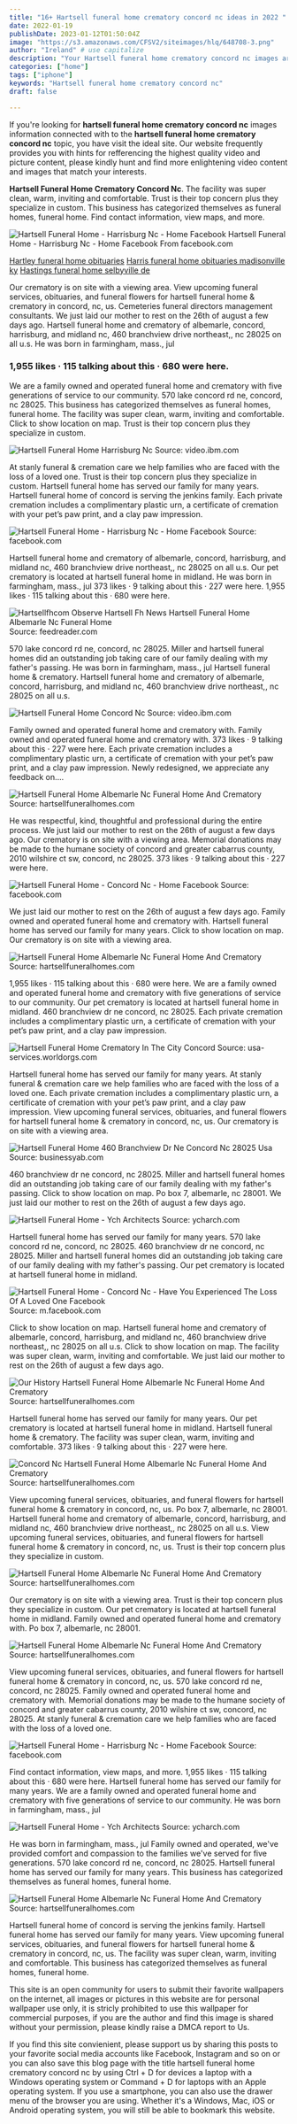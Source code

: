 ```yaml
---
title: "16+ Hartsell funeral home crematory concord nc ideas in 2022 "
date: 2022-01-19
publishDate: 2023-01-12T01:50:04Z
image: "https://s3.amazonaws.com/CFSV2/siteimages/hlq/648708-3.png"
author: "Ireland" # use capitalize
description: "Your Hartsell funeral home crematory concord nc images are ready. Hartsell funeral home crematory concord nc are a topic that is being searched for and liked by netizens now. You can Get the Hartsell funeral home crematory concord nc files here. Get all free vectors."
categories: ["home"]
tags: ["iphone"]
keywords: "Hartsell funeral home crematory concord nc"
draft: false

---
```


If you're looking for **hartsell funeral home crematory concord nc** images information connected with to the **hartsell funeral home crematory concord nc** topic, you have visit the ideal  site.  Our website frequently  provides you with  hints  for refferencing  the highest  quality video and picture  content, please kindly hunt and find more enlightening video content and images  that match your interests.

**Hartsell Funeral Home Crematory Concord Nc**. The facility was super clean, warm, inviting and comfortable. Trust is their top concern plus they specialize in custom. This business has categorized themselves as funeral homes, funeral home. Find contact information, view maps, and more.

![Hartsell Funeral Home - Harrisburg Nc - Home Facebook](https://lookaside.fbsbx.com/lookaside/crawler/media/?media_id=4187130221377679 "Hartsell Funeral Home - Harrisburg Nc - Home Facebook")
Hartsell Funeral Home - Harrisburg Nc - Home Facebook From facebook.com

[Hartley funeral home obituaries](/hartley-funeral-home-obituaries/)
[Harris funeral home obituaries madisonville ky](/harris-funeral-home-obituaries-madisonville-ky/)
[Hastings funeral home selbyville de](/hastings-funeral-home-selbyville-de/)

Our crematory is on site with a viewing area. View upcoming funeral services, obituaries, and funeral flowers for hartsell funeral home &amp; crematory in concord, nc, us. Cemeteries funeral directors management consultants. We just laid our mother to rest on the 26th of august a few days ago. Hartsell funeral home and crematory of albemarle, concord, harrisburg, and midland nc, 460 branchview drive northeast,, nc 28025 on all u.s. He was born in farmingham, mass., jul

### 1,955 likes · 115 talking about this · 680 were here.

We are a family owned and operated funeral home and crematory with five generations of service to our community. 570 lake concord rd ne, concord, nc 28025. This business has categorized themselves as funeral homes, funeral home. The facility was super clean, warm, inviting and comfortable. Click to show location on map. Trust is their top concern plus they specialize in custom.


![Hartsell Funeral Home Harrisburg Nc](https://ustvstaticcdn2-a.akamaihd.net/i/channel/picture/2/3/4/4/23440573/23440573,640x360,b:2.jpg "Hartsell Funeral Home Harrisburg Nc")
Source: video.ibm.com

At stanly funeral &amp; cremation care we help families who are faced with the loss of a loved one. Trust is their top concern plus they specialize in custom. Hartsell funeral home has served our family for many years. Hartsell funeral home of concord is serving the jenkins family. Each private cremation includes a complimentary plastic urn, a certificate of cremation with your pet’s paw print, and a clay paw impression.

![Hartsell Funeral Home - Harrisburg Nc - Home Facebook](https://lookaside.fbsbx.com/lookaside/crawler/media/?media_id=2283777848379602 "Hartsell Funeral Home - Harrisburg Nc - Home Facebook")
Source: facebook.com

Hartsell funeral home and crematory of albemarle, concord, harrisburg, and midland nc, 460 branchview drive northeast,, nc 28025 on all u.s. Our pet crematory is located at hartsell funeral home in midland. He was born in farmingham, mass., jul 373 likes · 9 talking about this · 227 were here. 1,955 likes · 115 talking about this · 680 were here.

![Hartsellfhcom Observe Hartsell Fh News Hartsell Funeral Home Albemarle Nc Funeral Home](https://d28rbn44lsuj1h.cloudfront.net/fr-img/340x200/h/hartsellfh.com.png "Hartsellfhcom Observe Hartsell Fh News Hartsell Funeral Home Albemarle Nc Funeral Home")
Source: feedreader.com

570 lake concord rd ne, concord, nc 28025. Miller and hartsell funeral homes did an outstanding job taking care of our family dealing with my father&#039;s passing. He was born in farmingham, mass., jul Hartsell funeral home &amp; crematory. Hartsell funeral home and crematory of albemarle, concord, harrisburg, and midland nc, 460 branchview drive northeast,, nc 28025 on all u.s.

![Hartsell Funeral Home Concord Nc](https://ustvstaticcdn1-a.akamaihd.net/i/channel/picture/1/7/1/6/17162792/17162792,640x360,b:2.jpg "Hartsell Funeral Home Concord Nc")
Source: video.ibm.com

Family owned and operated funeral home and crematory with. Family owned and operated funeral home and crematory with. 373 likes · 9 talking about this · 227 were here. Each private cremation includes a complimentary plastic urn, a certificate of cremation with your pet’s paw print, and a clay paw impression. Newly redesigned, we appreciate any feedback on….

![Hartsell Funeral Home Albemarle Nc Funeral Home And Crematory](https://s3.amazonaws.com/CFSV2/siteimages/hlq/263430-Albemarle.png "Hartsell Funeral Home Albemarle Nc Funeral Home And Crematory")
Source: hartsellfuneralhomes.com

He was respectful, kind, thoughtful and professional during the entire process. We just laid our mother to rest on the 26th of august a few days ago. Our crematory is on site with a viewing area. Memorial donations may be made to the humane society of concord and greater cabarrus county, 2010 wilshire ct sw, concord, nc 28025. 373 likes · 9 talking about this · 227 were here.

![Hartsell Funeral Home - Concord Nc - Home Facebook](https://lookaside.fbsbx.com/lookaside/crawler/media/?media_id=2875598235815843 "Hartsell Funeral Home - Concord Nc - Home Facebook")
Source: facebook.com

We just laid our mother to rest on the 26th of august a few days ago. Family owned and operated funeral home and crematory with. Hartsell funeral home has served our family for many years. Click to show location on map. Our crematory is on site with a viewing area.

![Hartsell Funeral Home Albemarle Nc Funeral Home And Crematory](https://s3.amazonaws.com/CFSV2/siteimages/hlq/622016-2.png "Hartsell Funeral Home Albemarle Nc Funeral Home And Crematory")
Source: hartsellfuneralhomes.com

1,955 likes · 115 talking about this · 680 were here. We are a family owned and operated funeral home and crematory with five generations of service to our community. Our pet crematory is located at hartsell funeral home in midland. 460 branchview dr ne concord, nc 28025. Each private cremation includes a complimentary plastic urn, a certificate of cremation with your pet’s paw print, and a clay paw impression.

![Hartsell Funeral Home Crematory In The City Concord](https://lh5.googleusercontent.com/p/AF1QipPDr5EnQA-Aa7GP_2VK8NFpxQHrmxsuGM-DuCKb=w1080-k-no "Hartsell Funeral Home Crematory In The City Concord")
Source: usa-services.worldorgs.com

Hartsell funeral home has served our family for many years. At stanly funeral &amp; cremation care we help families who are faced with the loss of a loved one. Each private cremation includes a complimentary plastic urn, a certificate of cremation with your pet’s paw print, and a clay paw impression. View upcoming funeral services, obituaries, and funeral flowers for hartsell funeral home &amp; crematory in concord, nc, us. Our crematory is on site with a viewing area.

![Hartsell Funeral Home 460 Branchview Dr Ne Concord Nc 28025 Usa](https://cdn.businessyab.com/assets/uploads/7c0af58694a522ad3a968bbe34c3b037_-united-states-north-carolina-cabarrus-county-12-concord-concord-branchview-drive-northeast-460-hartsell-funeral-home.jpg "Hartsell Funeral Home 460 Branchview Dr Ne Concord Nc 28025 Usa")
Source: businessyab.com

460 branchview dr ne concord, nc 28025. Miller and hartsell funeral homes did an outstanding job taking care of our family dealing with my father&#039;s passing. Click to show location on map. Po box 7, albemarle, nc 28001. We just laid our mother to rest on the 26th of august a few days ago.

![Hartsell Funeral Home - Ych Architects](https://ycharch.com/wp-content/uploads/2021/06/Hartsell_Ext4-min.jpg "Hartsell Funeral Home - Ych Architects")
Source: ycharch.com

Hartsell funeral home has served our family for many years. 570 lake concord rd ne, concord, nc 28025. 460 branchview dr ne concord, nc 28025. Miller and hartsell funeral homes did an outstanding job taking care of our family dealing with my father&#039;s passing. Our pet crematory is located at hartsell funeral home in midland.

![Hartsell Funeral Home - Concord Nc - Have You Experienced The Loss Of A Loved One Facebook](https://lookaside.fbsbx.com/lookaside/crawler/media/?media_id=1974420665933609&amp;get_thumbnail=1 "Hartsell Funeral Home - Concord Nc - Have You Experienced The Loss Of A Loved One Facebook")
Source: m.facebook.com

Click to show location on map. Hartsell funeral home and crematory of albemarle, concord, harrisburg, and midland nc, 460 branchview drive northeast,, nc 28025 on all u.s. Click to show location on map. The facility was super clean, warm, inviting and comfortable. We just laid our mother to rest on the 26th of august a few days ago.

![Our History Hartsell Funeral Home Albemarle Nc Funeral Home And Crematory](https://s3.amazonaws.com/CFSV2/galleries/hlq/5a4315aa121e8-5138-9716-Albemarlenewsclippingcropped.jpg "Our History Hartsell Funeral Home Albemarle Nc Funeral Home And Crematory")
Source: hartsellfuneralhomes.com

Hartsell funeral home has served our family for many years. Our pet crematory is located at hartsell funeral home in midland. Hartsell funeral home &amp; crematory. The facility was super clean, warm, inviting and comfortable. 373 likes · 9 talking about this · 227 were here.

![Concord Nc Hartsell Funeral Home Albemarle Nc Funeral Home And Crematory](https://s3.amazonaws.com/CFSV2/siteimages/hlq/470747-565314-ConcordFrontwithsign1.jpg "Concord Nc Hartsell Funeral Home Albemarle Nc Funeral Home And Crematory")
Source: hartsellfuneralhomes.com

View upcoming funeral services, obituaries, and funeral flowers for hartsell funeral home &amp; crematory in concord, nc, us. Po box 7, albemarle, nc 28001. Hartsell funeral home and crematory of albemarle, concord, harrisburg, and midland nc, 460 branchview drive northeast,, nc 28025 on all u.s. View upcoming funeral services, obituaries, and funeral flowers for hartsell funeral home &amp; crematory in concord, nc, us. Trust is their top concern plus they specialize in custom.

![Hartsell Funeral Home Albemarle Nc Funeral Home And Crematory](https://s3.amazonaws.com/CFSV2/siteimages/hlq/86326-Harrisburg.png "Hartsell Funeral Home Albemarle Nc Funeral Home And Crematory")
Source: hartsellfuneralhomes.com

Our crematory is on site with a viewing area. Trust is their top concern plus they specialize in custom. Our pet crematory is located at hartsell funeral home in midland. Family owned and operated funeral home and crematory with. Po box 7, albemarle, nc 28001.

![Hartsell Funeral Home Albemarle Nc Funeral Home And Crematory](https://s3.amazonaws.com/CFSV2/siteimages/hlq/662990-midland.png "Hartsell Funeral Home Albemarle Nc Funeral Home And Crematory")
Source: hartsellfuneralhomes.com

View upcoming funeral services, obituaries, and funeral flowers for hartsell funeral home &amp; crematory in concord, nc, us. 570 lake concord rd ne, concord, nc 28025. Family owned and operated funeral home and crematory with. Memorial donations may be made to the humane society of concord and greater cabarrus county, 2010 wilshire ct sw, concord, nc 28025. At stanly funeral &amp; cremation care we help families who are faced with the loss of a loved one.

![Hartsell Funeral Home - Harrisburg Nc - Home Facebook](https://lookaside.fbsbx.com/lookaside/crawler/media/?media_id=4187130221377679 "Hartsell Funeral Home - Harrisburg Nc - Home Facebook")
Source: facebook.com

Find contact information, view maps, and more. 1,955 likes · 115 talking about this · 680 were here. Hartsell funeral home has served our family for many years. We are a family owned and operated funeral home and crematory with five generations of service to our community. He was born in farmingham, mass., jul

![Hartsell Funeral Home - Ych Architects](https://ycharch.com/wp-content/uploads/2021/06/DSC_0014-min.jpg "Hartsell Funeral Home - Ych Architects")
Source: ycharch.com

He was born in farmingham, mass., jul Family owned and operated, we&#039;ve provided comfort and compassion to the families we&#039;ve served for five generations. 570 lake concord rd ne, concord, nc 28025. Hartsell funeral home has served our family for many years. This business has categorized themselves as funeral homes, funeral home.

![Hartsell Funeral Home Albemarle Nc Funeral Home And Crematory](https://s3.amazonaws.com/CFSV2/siteimages/hlq/648708-3.png "Hartsell Funeral Home Albemarle Nc Funeral Home And Crematory")
Source: hartsellfuneralhomes.com

Hartsell funeral home of concord is serving the jenkins family. Hartsell funeral home has served our family for many years. View upcoming funeral services, obituaries, and funeral flowers for hartsell funeral home &amp; crematory in concord, nc, us. The facility was super clean, warm, inviting and comfortable. This business has categorized themselves as funeral homes, funeral home.

This site is an open community for users to submit their favorite wallpapers on the internet, all images or pictures in this website are for personal wallpaper use only, it is stricly prohibited to use this wallpaper for commercial purposes, if you are the author and find this image is shared without your permission, please kindly raise a DMCA report to Us.

If you find this site convienient, please support us by sharing this posts to your favorite social media accounts like Facebook, Instagram and so on or you can also save this blog page with the title hartsell funeral home crematory concord nc by using Ctrl + D for devices a laptop with a Windows operating system or Command + D for laptops with an Apple operating system. If you use a smartphone, you can also use the drawer menu of the browser you are using. Whether it's a Windows, Mac, iOS or Android operating system, you will still be able to bookmark this website.
